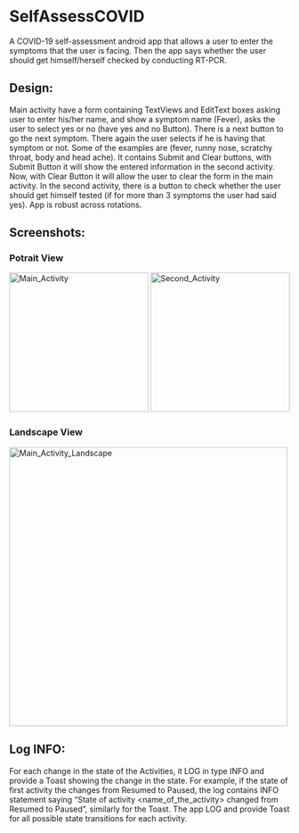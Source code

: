 # SelfAssessCOVID
A COVID-19 self-assessment android app that allows a user to enter the symptoms that the user is facing. Then the app says whether the user should get himself/herself checked by conducting RT-PCR. 

## Design:
Main activity have a form containing TextViews and EditText boxes asking user to enter his/her name, and show a symptom name (Fever), asks the user to select yes or no (have yes and no Button). There is a next button to go the next symptom. There again the user selects if he is having that symptom or not. Some of the examples are (fever, runny nose, scratchy throat, body and head ache). It contains Submit and Clear buttons, with Submit Button it will show the entered information in the second activity.  Now, with Clear Button it will allow the user to clear the form in the main activity. In the second activity, there is a button to check whether the user should get himself tested (if for more than 3 symptoms the user had said yes). 
App is robust across rotations.

## Screenshots:
### Potrait View
<p>
  <img src="https://github.com/Mobile-Computing-Winter-2022/assignment-0-PentiumYG/blob/Assignment-1/Screenshot_20220206_180312.png" width="250" title="Main_Activity">
  <img src="https://github.com/Mobile-Computing-Winter-2022/assignment-0-PentiumYG/blob/Assignment-1/Screenshot_20220206_180433.png" width="250" title="Second_Activity">
</p>
  
### Landscape View
<p>
  <img src="https://github.com/Mobile-Computing-Winter-2022/assignment-0-PentiumYG/blob/Assignment-1/Screenshot_20220206_180518.png" width="500" title="Main_Activity_Landscape">
</p>

## Log INFO:
For each change in the state of the Activities, it LOG in type INFO and provide a Toast showing the change in the state. For example, if the state of first activity the changes from Resumed to Paused, the log contains INFO statement saying “State of activity <name_of_the_activity> changed from Resumed to Paused”, similarly for the Toast. The app LOG and provide Toast for all possible state transitions for each activity.

